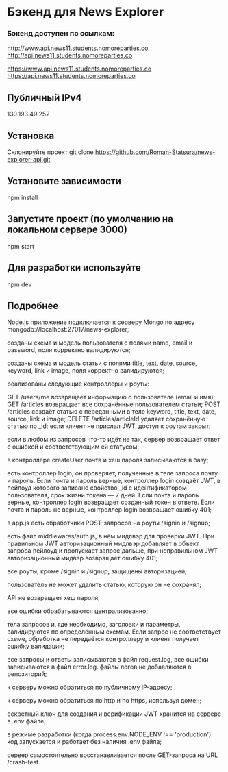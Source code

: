 # Бэкенд для News Explorer

### Бэкенд доступен по ссылкам:

http://www.api.news11.students.nomoreparties.co
http://api.news11.students.nomoreparties.co

https://www.api.news11.students.nomoreparties.co
https://api.news11.students.nomoreparties.co

## Публичный IPv4
130.193.49.252

## Установка
Склонируйте проект
git clone https://github.com/Roman-Statsura/news-explorer-api.git

## Установите зависимости
npm install

## Запустите проект (по умолчанию на локальном сервере 3000)
npm start

## Для разработки используйте
npm dev

## Подробнее

Node.js приложение подключается к серверу Mongo по адресу mongodb://localhost:27017/news-explorer;

созданы схема и модель пользователя с полями name, email и password, поля корректно валидируются;

созданы схема и модель статьи с полями title, text, date, source, keyword, link и image, поля корректно валидируются;

реализованы следующие контроллеры и роуты:

GET /users/me возвращает информацию о пользователе (email и имя);
GET /articles возвращает все сохранённые пользователем статьи;
POST /articles создаёт статью с переданными в теле keyword, title, text, date, source, link и image;
DELETE /articles/articleId удаляет сохранённую статью по _id;
если клиент не прислал JWT, доступ к роутам закрыт;

если в любом из запросов что-то идёт не так, сервер возвращает ответ с ошибкой и соответствующим ей статусом.

в контроллере createUser почта и хеш пароля записываются в базу;

есть контроллер login, он проверяет, полученные в теле запроса почту и пароль. Если почта и пароль верные, контроллер login создаёт JWT, в пейлоуд которого записано свойство _id с идентификатором пользователя, срок жизни токена — 7 дней. Если почта и пароль верные, контроллер login возвращает созданный токен в ответе. Если почта и пароль не верные, контроллер login возвращает ошибку 401;

в app.js есть обработчики POST-запросов на роуты /signin и /signup;

есть файл middlewares/auth.js, в нём мидлвэр для проверки JWT. При правильном JWT авторизационный мидлвэр добавляет в объект запроса пейлоуд и пропускает запрос дальше, при неправильном JWT авторизационный мидвэр возвращает ошибку 401;

все роуты, кроме /signin и /signup, защищены авторизацией;

пользователь не может удалить статью, которую он не сохранял;

API не возвращает хеш пароля;

все ошибки обрабатываются централизованно;

тела запросов и, где необходимо, заголовки и параметры, валидируются по определённым схемам. Если запрос не соответствует схеме, обработка не передаётся контроллеру и клиент получает ошибку валидации;

все запросы и ответы записываются в файл request.log, все ошибки записываются в файл error.log. файлы логов не добавляются в репозиторий;

к серверу можно обратиться по публичному IP-адресу;

к серверу можно обратиться по http и по https, используя домен;

секретный ключ для создания и верификации JWT хранится на сервере в .env файле;

в режиме разработки (когда process.env.NODE_ENV !== 'production') код запускается и работает без наличия .env файла;

сервер самостоятельно восстанавливается после GET-запроса на URL /crash-test.
